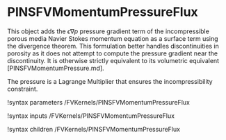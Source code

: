 # PINSFVMomentumPressureFlux


This object adds the $\epsilon \nabla p$ pressure gradient term of the
incompressible porous media Navier Stokes momentum equation as a surface term using the divergence
theorem.
This formulation better handles discontinuities in porosity as it does not attempt to
compute the pressure gradient near the discontinuity. It is otherwise strictly equivalent
to its volumetric equivalent [PINSFVMomentumPressure.md].

The pressure is a Lagrange Multiplier that ensures the incompressibility constraint.

!syntax parameters /FVKernels/PINSFVMomentumPressureFlux

!syntax inputs /FVKernels/PINSFVMomentumPressureFlux

!syntax children /FVKernels/PINSFVMomentumPressureFlux
